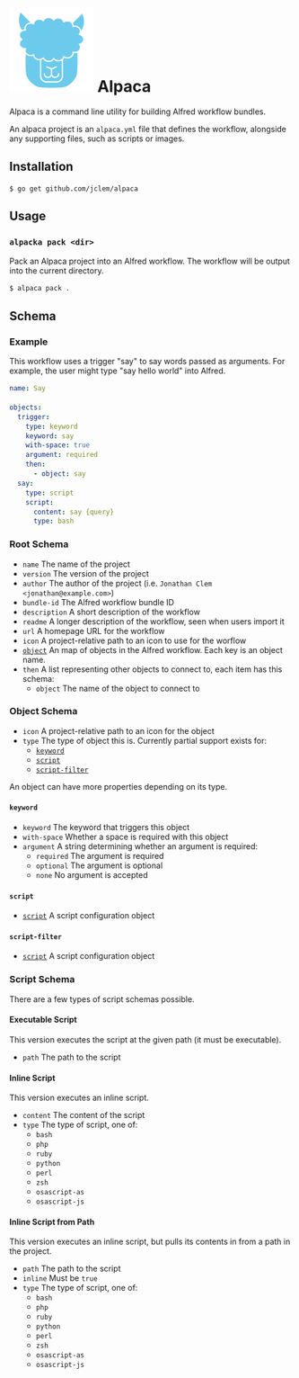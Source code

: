 # <img src="alpaca.svg" width="150" /> Alpaca

Alpaca is a command line utility for building Alfred workflow bundles.

An alpaca project is an `alpaca.yml` file that defines the workflow, alongside any supporting files, such as scripts or images.

## Installation

```shell
$ go get github.com/jclem/alpaca
```

## Usage

### `alpacka pack <dir>`

Pack an Alpaca project into an Alfred workflow. The workflow will be output into the current directory.

```shell
$ alpaca pack .
```

## Schema

### Example

This workflow uses a trigger "say" to say words passed as arguments. For example, the user might type "say hello world" into Alfred.

```yaml
name: Say

objects:
  trigger:
    type: keyword
    keyword: say
    with-space: true
    argument: required
    then:
      - object: say
  say:
    type: script
    script:
      content: say {query}
      type: bash
```

### Root Schema

- `name` The name of the project
- `version` The version of the project
- `author` The author of the project (i.e. `Jonathan Clem <jonathan@example.com>`)
- `bundle-id` The Alfred workflow bundle ID
- `description` A short description of the workflow
- `readme` A longer description of the workflow, seen when users import it
- `url` A homepage URL for the workflow
- `icon` A project-relative path to an icon to use for the worflow
- [`object`](#object-schema) An map of objects in the Alfred workflow. Each key is an object name.
- `then` A list representing other objects to connect to, each item has this schema:
  - `object` The name of the object to connect to

### Object Schema

- `icon` A project-relative path to an icon for the object
- `type` The type of object this is. Currently partial support exists for:
  - [`keyword`](#keyword)
  - [`script`](#script)
  - [`script-filter`](#script-filter)

An object can have more properties depending on its type.

#### `keyword`

- `keyword` The keyword that triggers this object
- `with-space` Whether a space is required with this object
- `argument` A string determining whether an argument is required:
  - `required` The argument is required
  - `optional` The argument is optional
  - `none` No argument is accepted

#### `script`

- [`script`](#script-schema) A script configuration object

#### `script-filter`

- [`script`](#script-schema) A script configuration object

### Script Schema

There are a few types of script schemas possible.

#### Executable Script

This version executes the script at the given path (it must be executable).

- `path` The path to the script

#### Inline Script

This version executes an inline script.

- `content` The content of the script
- `type` The type of script, one of:
  - `bash`
  - `php`
  - `ruby`
  - `python`
  - `perl`
  - `zsh`
  - `osascript-as`
  - `osascript-js`

#### Inline Script from Path

This version executes an inline script, but pulls its contents in from a path in the project.

- `path` The path to the script
- `inline` Must be `true`
- `type` The type of script, one of:
  - `bash`
  - `php`
  - `ruby`
  - `python`
  - `perl`
  - `zsh`
  - `osascript-as`
  - `osascript-js`

